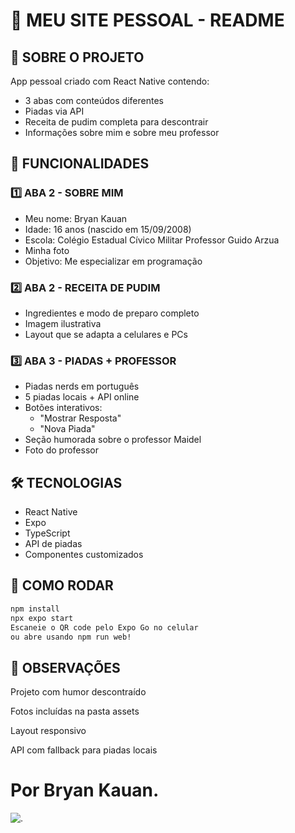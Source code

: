 # 📱 MEU SITE PESSOAL - README

## 🌟 SOBRE O PROJETO
App pessoal criado com React Native contendo:
- 3 abas com conteúdos diferentes
- Piadas via API
- Receita de pudim completa para descontrair
- Informações sobre mim e sobre meu professor

## 🎯 FUNCIONALIDADES

### 1️⃣ ABA 2 - SOBRE MIM
- Meu nome: Bryan Kauan
- Idade: 16 anos (nascido em 15/09/2008)
- Escola: Colégio Estadual Cívico Militar Professor Guido Arzua
- Minha foto
- Objetivo: Me especializar em programação

### 2️⃣ ABA 2 - RECEITA DE PUDIM
- Ingredientes e modo de preparo completo
- Imagem ilustrativa
- Layout que se adapta a celulares e PCs


### 3️⃣ ABA 3 - PIADAS + PROFESSOR
- Piadas nerds em português
- 5 piadas locais + API online
- Botões interativos:
  - "Mostrar Resposta"
  - "Nova Piada"
- Seção humorada sobre o professor Maidel
- Foto do professor

## 🛠 TECNOLOGIAS
- React Native
- Expo
- TypeScript
- API de piadas
- Componentes customizados

## 🚀 COMO RODAR
```bash
npm install
npx expo start
Escaneie o QR code pelo Expo Go no celular
ou abre usando npm run web!
```
## 📝 OBSERVAÇÕES
Projeto com humor descontraído

Fotos incluídas na pasta assets

Layout responsivo

API com fallback para piadas locais

# Por Bryan Kauan.
![.](https://media.tenor.com/9A3TylQYHnAAAAAe/gato-joia-odi.png)
